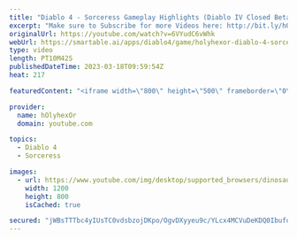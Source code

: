 ```yaml
---
title: "Diablo 4 - Sorceress Gameplay Highlights (Diablo IV Closed Beta)"
excerpt: "Make sure to Subscribe for more Videos here: http://bit.ly/hOlyhexOr ..."
originalUrl: https://youtube.com/watch?v=6VYudC6vWhk
webUrl: https://smartable.ai/apps/diablo4/game/holyhexor-diablo-4-sorceress-gameplay-highlights-diablo-iv-closed-beta/
type: video
length: PT10M42S
publishedDateTime: 2023-03-18T09:59:54Z
heat: 217

featuredContent: "<iframe width=\"800\" height=\"500\" frameborder=\"0\" src=\"https://www.youtube.com/embed/6VYudC6vWhk\" allow=\"accelerometer; autoplay; encrypted-media; gyroscope; picture-in-picture\" allowfullscreen></iframe>"

provider:
  name: hOlyhexOr
  domain: youtube.com

topics:
  - Diablo 4
  - Sorceress

images:
  - url: https://www.youtube.com/img/desktop/supported_browsers/dinosaur.png
    width: 1200
    height: 800
    isCached: true

secured: "jWBsTTTbc4yIUsTC0vdsbzojDKpo/OgvDXyyeu9c/YLcx4MCVuDeKDQ0IbufuGoigS1J3SidkNWMTIQvFWbB8wouBPDMOcRv4l+qVCfvGTgHmjp7HzUX6ot30V1JRGKaKw73MyjV2dMoBHOHsVaKrf+KUNtcIJYtjJLhresOCPkDDsbltZ0mlPHUK+XHAiDnIlm5plxECQXU1ZpYL32TKX7Woe/YUzcRNFpgyy6R+rgVxBNROiVxnDjzA/dNDEA2L+fKAcf5g6lWSBDldGErWwng0GFQAlH6z2bBx/w6YsFfekqR07vEbl2CG4+XIZRiB1ojQUCI4k1gQ4erX2SYLxn2r5zyF3L3V7eo8N058lbPy14Nsjizb+9AhZRVvg/aaKi9E0O/2C8JqQuHDRs8bA==;onjoqdzpGOLaPiLd4MWs9A=="
---
```


